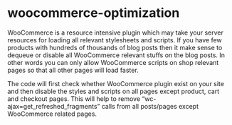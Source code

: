 # woocommerce-optimization

WooCommerce is a resource intensive plugin which may take your server resources for loading all relevant stylesheets and scripts. If you have few products with hundreds of thousands of blog posts then it make sense to dequeue or disable all WooCommerce relevant stuffs on the blog posts. In other words you can only allow WooCommerce scripts on shop relevant pages so that all other pages will load faster.

The code will first check whether WooCommerce plugin exist on your site and then disable the styles and scripts on all pages except product, cart and checkout pages. This will help to remove “wc-ajax=get_refreshed_fragments” calls from all posts/pages except WooCommerce related pages.
